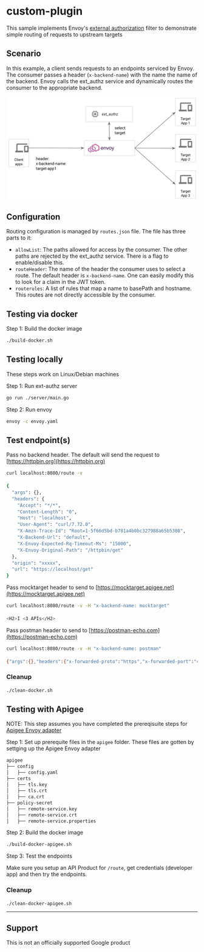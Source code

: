 # custom-plugin

This sample implements Envoy's [external authorization](https://www.envoyproxy.io/docs/envoy/latest/api-v2/config/filter/http/ext_authz/v2/ext_authz.proto) filter to demonstrate simple routing of requests to upstream targets

## Scenario

In this example, a client sends requests to an endpoints serviced by Envoy. The consumer passes a header (`x-backend-name`) with the name the name of the backend. Envoy calls the ext_authz service and dynamically routes the consumer to the appropriate backend.

![Routing Sample](./envoy-routing.png)

## Configuration

Routing configuration is managed by `routes.json` file. The file has three parts to it:

* `allowList`: The paths allowed for access by the consumer. The other paths are rejected by the ext_authz service. There is a flag to enable/disable this.
* `routeHeader`: The name of the header the consumer uses to select a route. The default header is `x-backend-name`. One can easily modify this to look for a claim in the JWT token.
* `routerules`: A list of rules that map a name to basePath and hostname. This routes are not directly accessible by the consumer.

## Testing via docker

Step 1: Build the docker image

```bash
./build-docker.sh
```

## Testing locally

These steps work on Linux/Debian machines

Step 1: Run ext-authz server

```bash
go run ./server/main.go
```

Step 2: Run envoy

```bash
envoy -c envoy.yaml
```

## Test endpoint(s)

Pass no backend header. The default will send the request to [https://httpbin.org](https://httpbin.org)

```bash
curl localhost:8080/route -v

{
  "args": {},
  "headers": {
    "Accept": "*/*",
    "Content-Length": "0",
    "Host": "localhost",
    "User-Agent": "curl/7.72.0",
    "X-Amzn-Trace-Id": "Root=1-5f66d5bd-b781a4b0bc327988a65b5308",
    "X-Backend-Url": "default",
    "X-Envoy-Expected-Rq-Timeout-Ms": "15000",
    "X-Envoy-Original-Path": "/httpbin/get"
  },
  "origin": "xxxxx",
  "url": "https://localhost/get"
}
```

Pass mocktarget header to send to [https://mocktarget.apigee.net](https://mocktarget.apigee.net)

```bash
curl localhost:8080/route -v -H "x-backend-name: mocktarget"

<H2>I <3 APIs</H2>
```

Pass postman header to send to [https://postman-echo.com](https://postman-echo.com)

```bash
curl localhost:8080/route -v -H "x-backend-name: postman"

{"args":{},"headers":{"x-forwarded-proto":"https","x-forwarded-port":"443","host":"postman-echo.com","x-amzn-trace-id":"Root=1-5f66d571-fa7aef58f8499f30a449a694","content-length":"0","user-agent":"curl/7.72.0","accept":"*/*","x-backend-url":"postman","x-request-id":"df845e9a-62ce-403c-ade4-1fcc9352a858","x-envoy-expected-rq-timeout-ms":"15000","x-envoy-original-path":"/postman"},"url":"https://postman-echo.com/get"}
```

### Cleanup

```bash
./clean-docker.sh
```

## Testing with Apigee

NOTE: This step assumes you have completed the prereqisuite steps for [Apigee Envoy adapter](https://cloud.google.com/apigee/docs/api-platform/envoy-adapter/v1.1.x/concepts)

Step 1: Set up prerequite files in the `apigee` folder. These files are gotten by settging up the Apigee Envoy adapter

```
apigee
├── config
│   ├── config.yaml
├── certs
│   ├── tls.key
│   ├── tls.crt
│   ├── ca.crt
├── policy-secret
│   ├── remote-service.key
│   ├── remote-service.crt
│   ├── remote-service.properties
```

Step 2: Build the docker image

```bash
./build-docker-apigee.sh
```

Step 3: Test the endpoints

Make sure you setup an API Product for `/route`, get credentials (developer app) and then try the endpoints.

### Cleanup

```bash
./clean-docker-apigee.sh
```

___

## Support

This is not an officially supported Google product
